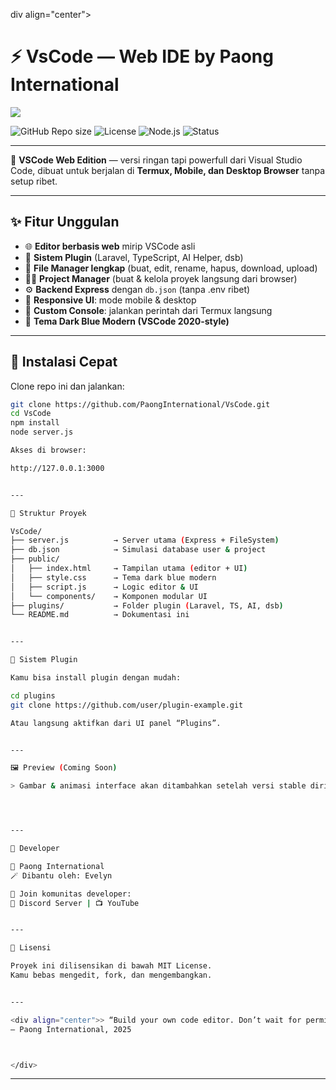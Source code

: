 div align="center">

# ⚡️ VsCode — Web IDE by Paong International

<img src="https://readme-typing-svg.demolab.com?font=Fira+Code&pause=1200&color=0078D7&center=true&vCenter=true&width=500&lines=Your+Personal+VSCode+in+Browser!;Build%2C+Edit%2C+Deploy+Anywhere!;Made+for+Developers+by+Developers.">

![GitHub Repo size](https://img.shields.io/github/repo-size/PaongInternational/VsCode?color=0078D7)
![License](https://img.shields.io/badge/license-MIT-blue)
![Node.js](https://img.shields.io/badge/Node.js-18%2B-brightgreen?logo=node.js)
![Status](https://img.shields.io/badge/status-Beta-blue)

---

🧠 **VSCode Web Edition** — versi ringan tapi powerfull dari Visual Studio Code, dibuat untuk berjalan di **Termux, Mobile, dan Desktop Browser** tanpa setup ribet.

</div>

---

## ✨ Fitur Unggulan

- 🌐 **Editor berbasis web** mirip VSCode asli  
- 🧩 **Sistem Plugin** (Laravel, TypeScript, AI Helper, dsb)  
- 📁 **File Manager lengkap** (buat, edit, rename, hapus, download, upload)  
- 🧑‍💻 **Project Manager** (buat & kelola proyek langsung dari browser)  
- ⚙️ **Backend Express** dengan `db.json` (tanpa .env ribet)  
- 📱 **Responsive UI**: mode mobile & desktop  
- 🔧 **Custom Console**: jalankan perintah dari Termux langsung  
- 🌈 **Tema Dark Blue Modern (VSCode 2020-style)**  

---

## 🚀 Instalasi Cepat

Clone repo ini dan jalankan:

```bash
git clone https://github.com/PaongInternational/VsCode.git
cd VsCode
npm install
node server.js

Akses di browser:

http://127.0.0.1:3000


---

💾 Struktur Proyek

VsCode/
├── server.js          → Server utama (Express + FileSystem)
├── db.json            → Simulasi database user & project
├── public/
│   ├── index.html     → Tampilan utama (editor + UI)
│   ├── style.css      → Tema dark blue modern
│   ├── script.js      → Logic editor & UI
│   └── components/    → Komponen modular UI
├── plugins/           → Folder plugin (Laravel, TS, AI, dsb)
└── README.md          → Dokumentasi ini


---

🧩 Sistem Plugin

Kamu bisa install plugin dengan mudah:

cd plugins
git clone https://github.com/user/plugin-example.git

Atau langsung aktifkan dari UI panel “Plugins”.


---

🖼️ Preview (Coming Soon)

> Gambar & animasi interface akan ditambahkan setelah versi stable dirilis.




---

🧠 Developer

👤 Paong International
🪄 Dibantu oleh: Evelyn

📢 Join komunitas developer:
💬 Discord Server | 📺 YouTube


---

📜 Lisensi

Proyek ini dilisensikan di bawah MIT License.
Kamu bebas mengedit, fork, dan mengembangkan.


---

<div align="center">> “Build your own code editor. Don’t wait for permission.”
— Paong International, 2025



</div>
```
---
